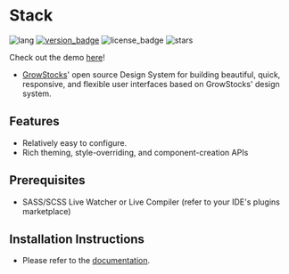 # Stack
![lang](https://img.shields.io/badge/lang-SCSS-%23c69)
[![version_badge](https://img.shields.io/npm/v/@growstocksgt/stack)](https://www.npmjs.com/package/@growstocksgt/stack)
![license_badge](https://img.shields.io/npm/l/@growstocksgt/stack)
![stars](https://img.shields.io/github/stars/GrowStocks/stack?style=social)

Check out the demo [here](https://stackcss.github.io/stack)!
- [GrowStocks](https://growstocks.xyz)' open source Design System for building beautiful, quick, responsive, and flexible user interfaces based on GrowStocks' design system.

## Features
- Relatively easy to configure.
- Rich theming, style-overriding, and component-creation APIs

## Prerequisites
* SASS/SCSS Live Watcher or Live Compiler (refer to your IDE's plugins marketplace)

## Installation Instructions
- Please refer to the [documentation](https://github.com/GrowStocks/stack/blob/main/docs/Component%20Usage.md).